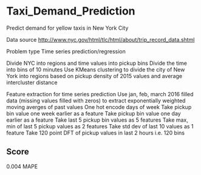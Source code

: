 # Taxi_Demand_Prediction
Predict demand for yellow taxis in New York City

Data source
http://www.nyc.gov/html/tlc/html/about/trip_record_data.shtml

Problem type
Time series prediction/regression

Divide NYC into regions and time values into pickup bins
Divide the time into bins of 10 minutes
Use KMeans clustering to divide the city of New York into regions based on pickup density of 2015 values and average intercluster distance

Feature extraction for time series prediction
Use jan, feb, march 2016 filled data (missing values filled with zeros) to extract exponentially weighted moving averges of past values
One hot encode days of week
Take pickup bin value one week earlier as a feature
Take pickup bin value one day earlier as a feature
Take last 5 pickup bin values as 5 features
Take max, min of last 5 pickup values as 2 features
Take std dev of last 10 values as 1 feature
Take 120 point DFT of pickup values in last 2 hours i.e. 120 bins
## Score
0.004 MAPE
